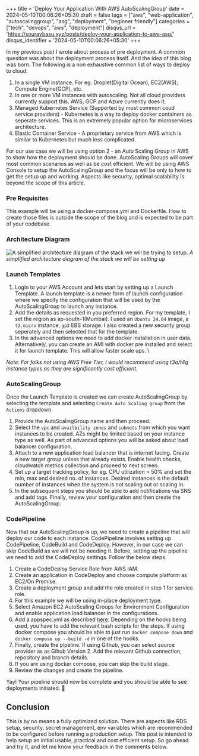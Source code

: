 +++
title = 'Deploy Your Application With AWS AutoScalingGroup'
date = 2024-05-10T00:06:26+05:30
draft = false
tags = ["aws", "web-application", "autoscalinggroup", "asg", "deployment", "beginner friendly"]
categories = ["tech", "devops", "aws", "deployment"]
disqus_url = 'https://souravbasu.xyz/posts/deploy-your-application-to-aws-asg/'
disqus_identifier = '2024-05-10T00:06:26+05:30'
+++


In my previous post I wrote about process of pre deployment. A common question was about the deployment process itself. And the idea of this blog was born. The following is a non
exhaustive common list of ways to deploy to cloud.
1. In a single VM instance. For eg. Droplet(Digital Ocean), EC2(AWS), Compute Engine(GCP), etc.
2. In one or more VM instances with autoscaling. Not all cloud providers currently support this. AWS, GCP and Azure currently does it.
3. Managed Kubernetes Service (Supported by most common coud service providers) - Kubernetes is a way to deploy docker containers as seperate services. This is an extremely popular 
option for microservices architecture.
4. Elastic Container Service - A proprietary service from AWS which is similar to Kubernetes but much less complicated. 

For our use case we will be using option 2 - an Auto Scaling Group in AWS to show how the deployment should be done. AutoScaling Groups will cover most common scenarios
as well as be cost efficient. We will be using AWS Console to setup the AutoScalingGroup and the focus will be only to how to get the setup up and working. Aspects like security, optimal scalability is beyond the scope of this article.

### Pre Requisites
This example will be using a docker-compose.yml and Dockerfile. How to create those files is outside the scope of the blog and is expected to be part of your codebase.

### Architecture Diagram
![A simplified architecture diagram of the stack we will be trying to setup.](../../asg-1.png)
*A simplified architecture diagram of the stack we will be setting up*

### Launch Templates

1. Login to your AWS Account and lets start by setting up a Launch Template. A launch template is a newer form of launch configuration where we specify the configuration that
will be used by the AutoScalingGroup to launch any instance.
2. Add the details as requested in you preferred region. For my template, I set the region as ap-south-1(Mumbai). I used an `Ubuntu 24.04` image, a `t2.micro` instance, `gp3` EBS storage. I also created a new security group seperately and then selected that for the template. 
3. In the advanced options we need to add docker installation in user data. Alternatively, you can create an AMI with docker pre installed and select it for launch template. This will allow faster scale ups. \

*Note: For folks not using AWS Free Tier, I would recommend using t3a/t4g instance types as they are significantly cost efficient.*
### AutoScalingGroup

Once the Launch Template is created we can create AutoScalingGroup by selecting the template and selecting `Create Auto Scaling group` from the `Actions` dropdown. 
1. Provide the AutoScalingGroup name and then proceed. 
2. Select the `vpc` and `availbility zones` and `subnets` from which you want instances to be created. AZs might be limited based on your instance type as well. As part of advanced options you will be asked about load balancer configuration. 
3. Attach to a new application load balancer that is internet facing. Create a new target group unless that already exists. Enable health checks, cloudwatch metrics collection and proceed to next screen. 
4. Set up a target tracking policy, for eg. CPU utilization > 50% and set the min, max and desired no. of instances. Desired instances is the default number of instances when the system is not scaling out or scaling in. 
5. In the subsequent steps you should be able to add notifications via SNS and add tags. Finally, review your configuration and then create the AutoScalingGroup.

### CodePipeline
Now that our AutoScalingGroup is up, we need to create a pipeline that will deploy our code to each instance. CodePipeline involves setting up CodePipeline, CodeBuild and CodeDeploy. However, in our case we can skip CodeBuild as we will not be needing it. Before, setting up the pipeline we need to add the CodeDeploy settings. Follow the below steps. 
1. Create a CodeDeploy Service Role from AWS IAM.
2. Create an application in CodeDeploy and choose compute platform as EC2/On Premise.
3. Create a deployment group and add the role created in step 1 for service role.
4. For this example we will be using in-place deployment type.
5. Select Amazon EC2 AutoScaling Groups for Environment Configuration and enable application load balancer in the configurations. 
6. Add a appspec.yml as described [here](https://docs.aws.amazon.com/codedeploy/latest/userguide/reference-appspec-file.html#appspec-reference-server). Depending on the hooks being used, you have to add the relevant bash scripts for the steps. If using docker compose you should be able to just run `docker compose down` and `docker compose up --build -d` in one of the hooks.
7. Finally, create the pipeline. If using Github, you can select source provider as as Gihub Version 2. Add the relevant Github connection, repository and branch details.
8. If you are using docker compose, you can skip the build stage. 
9. Review the changes and create the pipeline. 

Yay! Your pipeline should now be complete and you should be able to see deployments initiated. 🥳

## Conclusion
This is by no means a fully optimized solution. There are aspects like RDS setup, security, secret management, env variables which are recommended to be configured before running a production setup. This post is intended to help setup an initial usable, practical and cost efficient setup. So go ahead and try it, and let me know your feedback in the comments below. 
